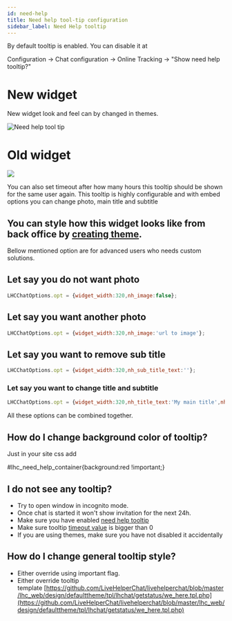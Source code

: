 ```yaml
---
id: need-help
title: Need help tool-tip configuration
sidebar_label: Need Help tooltip
---
```


By default tooltip is enabled. You can disable it at

Configuration -> Chat configuration -> Online Tracking -> "Show need help tooltip?"

# New widget

New widget look and feel can by changed in themes.

![Need help tool tip](/img/chat/need-help.png)

# Old widget

![](https://livehelperchat.com/var/media/images/need-help.png)

You can also set timeout after how many hours this tooltip should be shown for the same user again. This tooltip is highly configurable and with embed options you can change photo, main title and subtitle

## You can style how this widget looks like from back office by [creating theme](https://livehelperchat.com/how-to-use-themes-330a.html).

Bellow mentioned option are for advanced users who needs custom solutions.

## Let say you do not want photo
```js
LHCChatOptions.opt = {widget_width:320,nh_image:false};
```
## Let say you want another photo
```js
LHCChatOptions.opt = {widget_width:320,nh_image:'url to image'};
```
## Let say you want to remove sub title
```js
LHCChatOptions.opt = {widget_width:320,nh_sub_title_text:''};
```
### Let say you want to change title and subtitle
```js
LHCChatOptions.opt = {widget_width:320,nh_title_text:'My main title',nh_sub_title_text:'My subtitle'};
```
All these options can be combined together.

## How do I change background color of tooltip?

Just in your site css add

#lhc_need_help_container{background:red !important;}

## I do not see any tooltip?

 * Try to open window in incognito mode.
 * Once chat is started it won't show invitation for the next 24h.
 * Make sure you have enabled [need help tooltip](chat/configuration.md#show-need-help-tooltip)
 * Make sure tooltip [timeout value](chat/configuration.md#need-help-tooltip-timeout-after-how-many-hours-show-again-tooltip) is bigger than 0 
 * If you are using themes, make sure you have not disabled it accidentally

## How do I change general tooltip style?

*   Either override using important flag.
*   Either override tooltip template [https://github.com/LiveHelperChat/livehelperchat/blob/master/lhc_web/design/defaulttheme/tpl/lhchat/getstatus/we_here.tpl.php](https://github.com/LiveHelperChat/livehelperchat/blob/master/lhc_web/design/defaulttheme/tpl/lhchat/getstatus/we_here.tpl.php)


